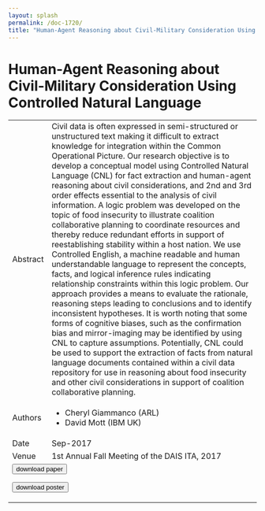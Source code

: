 ```yaml
---
layout: splash
permalink: /doc-1720/
title: "Human-Agent Reasoning about Civil-Military Consideration Using Controlled Natural Language"
---
```


# Human-Agent Reasoning about Civil-Military Consideration Using Controlled Natural Language

<table>
    <tbody>
    <tr>
        <td>Abstract</td>
        <td>Civil data is often expressed in semi-structured or unstructured text making it difficult to extract knowledge for integration within the Common Operational Picture. Our research objective is to develop a conceptual model using Controlled Natural Language (CNL) for fact extraction and human-agent reasoning about civil considerations, and 2nd and 3rd order effects essential to the analysis of civil information. A logic problem was developed on the topic of food insecurity to illustrate coalition collaborative planning to coordinate resources and thereby reduce redundant efforts in support of reestablishing stability within a host nation. We use Controlled English, a machine readable and human understandable language to represent the concepts, facts, and logical inference rules indicating relationship constraints within this logic problem. Our approach provides a means to evaluate the rationale, reasoning steps leading to conclusions and to identify inconsistent hypotheses. It is worth noting that some forms of cognitive biases, such as the confirmation bias and mirror-imaging may be identified by using CNL to capture assumptions. Potentially, CNL could be used to support the extraction of facts from natural language documents contained within a civil data repository for use in reasoning about food insecurity and other civil considerations in support of coalition collaborative planning.</td>
    </tr>
    <tr>
        <td>Authors</td>
        <td>
            <ul>
                <li>Cheryl Giammanco (ARL)</li>
                <li>David Mott (IBM UK)</li>
            </ul>
        </td>
    </tr>
    <tr>
        <td>Date</td>
        <td>Sep-2017</td>
    </tr>
    <tr>
        <td>Venue</td>
        <td>1st Annual Fall Meeting of the DAIS ITA, 2017</td>
    </tr>
        <tr>
            <td colspan="2">
                <form method="get" action="https://ibm.box.com/v/doc-1720-paper">
                    <button type="submit">download paper</button>
                </form>
                <form method="get" action="https://ibm.box.com/v/doc-1720-poster">
                    <button type="submit">download poster</button>
                </form>
            </td>
        </tr>
    </tbody>
</table>
